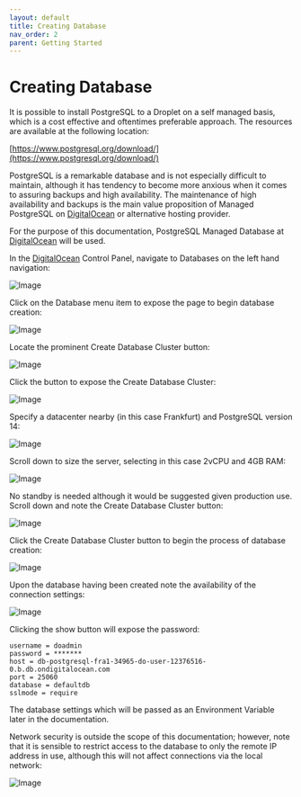 ```yaml
---
layout: default
title: Creating Database
nav_order: 2
parent: Getting Started
---
```

# Creating Database

It is possible to install PostgreSQL to a Droplet on a self managed basis,  which is a cost effective and oftentimes preferable approach.  The resources are available at the following location:

[https://www.postgresql.org/download/](https://www.postgresql.org/download/)

PostgreSQL is a remarkable database and is not especially difficult to maintain, although it has tendency to become more anxious when it comes to assuring backups and high availability.  The maintenance of high availability and backups is the main value proposition of Managed PostgreSQL on [DigitalOcean](https://m.do.co/c/8be72e86abb2) or alternative hosting provider.

For the purpose of this documentation,  PostgreSQL Managed Database at [DigitalOcean](https://m.do.co/c/8be72e86abb2) will be used.

In the [DigitalOcean](https://m.do.co/c/8be72e86abb2) Control Panel, navigate to Databases on the left hand navigation:

![Image](LocationOfDatabase.png)

Click on the Database menu item to expose the page to begin database creation:

![Image](GettingStartedWithManagedDatabase.png)

Locate the prominent Create Database Cluster button:

![Image](LocationOfCreateDatabaseClusterButton.png)

Click the button to expose the Create Database Cluster:

![Image](CreateDatabaseClusterPage.png)

Specify a datacenter nearby (in this case Frankfurt) and PostgreSQL version 14:

![Image](PostgreSQLInFrankfurt.png)

Scroll down to size the server, selecting in this case 2vCPU and 4GB RAM: 

![Image](SelectingDatabaseSize.png)

No standby is needed although it would be suggested given production use.  Scroll down and note the Create Database Cluster button:

![Image](LocationOfCreateDatabaseClusterButtonFinalisation.png)

Click the Create Database Cluster button to begin the process of database creation:

![Image](CreatedPage.png)

Upon the database having been created note the availability of the connection settings:

![Image](LocationOfDatabaseCredentials.png)

Clicking the show button will expose the password:

```text
username = doadmin
password = *******
host = db-postgresql-fra1-34965-do-user-12376516-0.b.db.ondigitalocean.com
port = 25060
database = defaultdb
sslmode = require
```

The database settings which will be passed as an Environment Variable later in the documentation.

Network security is outside the scope of this documentation; however, note that it is sensible to restrict access to the database to only the remote IP address in use, although this will not affect connections via the local network:

![Image](LocationOfSecurity.png)